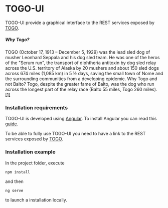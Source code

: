 # TOGO-UI
TOGO-UI provide a graphical interface to the REST services exposed by [TOGO](https://github.com/myna-project/TOGO).
##### Why Togo?
TOGO (October 17, 1913 – December 5, 1929) was the lead sled dog of musher Leonhard Seppala and his dog sled team. He was one of the heros of the "Serum run", the transport of diphtheria antitoxin by dog sled relay across the U.S. territory of Alaska by 20 mushers and about 150 sled dogs across 674 miles (1,085 km) in 5 ½ days, saving the small town of Nome and the surrounding communities from a developing epidemic. Why Togo and not Balto? Togo, despite the greater fame of Balto, was the dog who run across the longest part of the relay race (Balto 55 miles, Togo 260 miles). [[1]](https://en.wikipedia.org/wiki/Togo_%28dog%29)

### Installation requirements
TOGO-UI is developed using [Angular](https://angular.io/). To install Angular you can read this [guide](https://angular.io/guide/setup-local).

To be able to fully use TOGO-UI you need to have a link to the REST services exposed by [TOGO](https://github.com/myna-project/TOGO).

### Installation example
In the project folder, execute

```
npm install
```

and then

```
ng serve
```

to launch a installation locally.